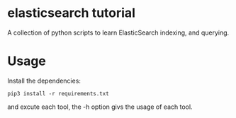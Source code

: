 # elasticsearch tutorial

A collection of python scripts to learn ElasticSearch indexing, and querying.

# Usage

Install the dependencies:

```
pip3 install -r requirements.txt
```

and excute each tool, the -h option givs the usage of each tool.
